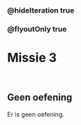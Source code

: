 ### @hideIteration true
### @flyoutOnly true
# Missie 3
```blocks

```

```template

```

## Geen oefening
Er is geen oefening.